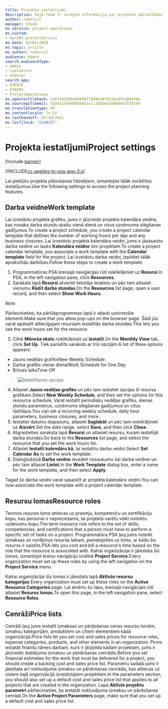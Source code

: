 ```yaml
---
title: Projekta iestatījumi
description: Šajā tēmā ir sniegta informācija par projekta pārvaldības iestatījumiem.
author: ruhercul
manager: kfend
ms.service: project-operations
ms.custom:
- dyn365-projectservice
ms.date: 03/01/2019
ms.topic: article
ms.author: ruhercul
audience: Admin
search.audienceType:
- admin
- customizer
- enduser
search.app:
- D365CE
- D365PS
- ProjectOperations
ms.openlocfilehash: ca5fc63d56ddd84871949e38f421bcdfe38d478e
ms.sourcegitcommit: 418fa1fe9d605b8faccc2d5dee1b04b4e753f194
ms.translationtype: HT
ms.contentlocale: lv-LV
ms.lasthandoff: 02/10/2021
ms.locfileid: "5148157"
---
```

# <a name="project-settings"></a><span data-ttu-id="4438e-103">Projekta iestatījumi</span><span class="sxs-lookup"><span data-stu-id="4438e-103">Project settings</span></span>

[!include [banner](../includes/psa-now-project-operations.md)]

[!INCLUDE[cc-applies-to-psa-app-3.x](../includes/cc-applies-to-psa-app-3x.md)]

<span data-ttu-id="4438e-104">Lai piekļūtu projekta plānošanas līdzekļiem, izmantojiet tālāk norādītos iestatījumus.</span><span class="sxs-lookup"><span data-stu-id="4438e-104">Use the following settings to access the project planning features.</span></span>

## <a name="work-template"></a><span data-ttu-id="4438e-105">Darba veidne</span><span class="sxs-lookup"><span data-stu-id="4438e-105">Work template</span></span>

<span data-ttu-id="4438e-106">Lai izveidotu projekta grafiku, jums ir jāizveido projekta kalendāra veidne, kas nosaka darba stundu skaitu vienā dienā un visus uzņēmuma slēgšanas gadījumus.</span><span class="sxs-lookup"><span data-stu-id="4438e-106">To create a project schedule, you create a project calendar template that defines the number of working hours per day and any business closures.</span></span> <span data-ttu-id="4438e-107">Lai izveidotu projekta kalendāra veidni, jums ir jāsasaista darba veidne un lauks **Kalendāra veidne** šim projektam.</span><span class="sxs-lookup"><span data-stu-id="4438e-107">To create a project calendar template, you associate a work template with the **Calendar template** field for the project.</span></span> <span data-ttu-id="4438e-108">Lai izveidotu darba veidni, izpildiet tālāk aprakstītās darbības.</span><span class="sxs-lookup"><span data-stu-id="4438e-108">Follow these steps to create a work template.</span></span>

1. <span data-ttu-id="4438e-109">Programmatūras PSA kreisajā navigācijas rūtī noklikšķiniet uz **Resursi**.</span><span class="sxs-lookup"><span data-stu-id="4438e-109">In PSA, in the left navigation pane, click **Resources**.</span></span> 
2. <span data-ttu-id="4438e-110">Saraksta lapā **Resursi** atveriet lietotāja ierakstu un pēc tam atlasiet vienumu **Rādīt darba stundas**.</span><span class="sxs-lookup"><span data-stu-id="4438e-110">On the **Resources** list page, open a user record, and then select **Show Work Hours**.</span></span>

  > [!NOTE]
  > <span data-ttu-id="4438e-111">Pārliecinieties, ka pārlūkprogrammas lapā ir atļauti uznirstošie elementi.</span><span class="sxs-lookup"><span data-stu-id="4438e-111">Make sure that you allow pop-ups on the browser page.</span></span> <span data-ttu-id="4438e-112">Šādi jūs varat apskatīt attiecīgajam resursam iestatītās darba stundas.</span><span class="sxs-lookup"><span data-stu-id="4438e-112">This lets you see the work hours set for the resource.</span></span>
  
3. <span data-ttu-id="4438e-113">Cilnē **Mēneša skats** noklikšķiniet uz **Iestatīt**.</span><span class="sxs-lookup"><span data-stu-id="4438e-113">On the **Monthly View** tab, click **Set Up**.</span></span> <span data-ttu-id="4438e-114">Tiek parādīts saraksts ar trīs opcijām:</span><span class="sxs-lookup"><span data-stu-id="4438e-114">A list of three options appears:</span></span> 

  - <span data-ttu-id="4438e-115">Jauns nedēļas grafiks</span><span class="sxs-lookup"><span data-stu-id="4438e-115">New Weekly Schedule</span></span>
  - <span data-ttu-id="4438e-116">Darba grafiks vienai dienai</span><span class="sxs-lookup"><span data-stu-id="4438e-116">Work Schedule for One Day</span></span>
  - <span data-ttu-id="4438e-117">Brīvais laiks</span><span class="sxs-lookup"><span data-stu-id="4438e-117">Time Off</span></span>

> ![Iestatīšanas opcijas](media/project-13.png)

4. <span data-ttu-id="4438e-119">Atlasiet **Jauns nedēļas grafiks** un pēc tam iestatiet opcijas šī resursa grafikam.</span><span class="sxs-lookup"><span data-stu-id="4438e-119">Select **New Weekly Schedule**, and then set the options for this resource schedule.</span></span> <span data-ttu-id="4438e-120">Varat iestatīt periodisku nedēļas grafiku, dienas stundu parametrus, uzņēmuma slēgšanas gadījumus un citus rādītājus.</span><span class="sxs-lookup"><span data-stu-id="4438e-120">You can set a recurring weekly schedule, daily hour parameters, business closures, and more.</span></span>
5. <span data-ttu-id="4438e-121">Iestatiet datumu diapazonu, atlasiet **Saglabāt** un pēc tam noklikšķiniet uz **Aizvērt**.</span><span class="sxs-lookup"><span data-stu-id="4438e-121">Set the date range, select **Save**, and then click **Close**.</span></span> 
6. <span data-ttu-id="4438e-122">Atgriezieties saraksta lapā **Resursi** un atlasiet resursu, kuram iestatījāt darba stundas.</span><span class="sxs-lookup"><span data-stu-id="4438e-122">Go back to the **Resources** list page, and select the resource that you set the work hours for.</span></span> 
7. <span data-ttu-id="4438e-123">Atlasiet **Iestatīt kalendāru kā**, lai iestatītu darba veidni.</span><span class="sxs-lookup"><span data-stu-id="4438e-123">Select **Set Calendar As** to set the work template.</span></span> 
8. <span data-ttu-id="4438e-124">Dialoglodziņā **Darba veidne** ievadiet nosaukumu šai darba veidnei un pēc tam atlasiet **Lietot**.</span><span class="sxs-lookup"><span data-stu-id="4438e-124">In the **Work Template** dialog box, enter a name for the work template, and then select **Apply**.</span></span> 

<span data-ttu-id="4438e-125">Tagad šo darba veidni varat sasaistīt ar projekta kalendāra veidni.</span><span class="sxs-lookup"><span data-stu-id="4438e-125">You can now associate the work template with a project calendar template.</span></span>

## <a name="resource-roles"></a><span data-ttu-id="4438e-126">Resursu lomas</span><span class="sxs-lookup"><span data-stu-id="4438e-126">Resource roles</span></span>

<span data-ttu-id="4438e-127">Termins *resursa loma* attiecas uz prasmju, kompetenču un sertifikāciju kopu, kas personai ir nepieciešams, lai projektā varētu veikt noteiktu uzdevumu kopu.</span><span class="sxs-lookup"><span data-stu-id="4438e-127">The term *resource role* refers to the set of skills, competencies, and certifications that a person must have to perform a specific set of tasks on a project.</span></span> <span data-ttu-id="4438e-128">Programmatūra PSA ļauj jums noteikt izmaksas un norēķinus resursa laikam, pamatojoties uz lomu, ar kādu šis resurss ir saistīts.</span><span class="sxs-lookup"><span data-stu-id="4438e-128">PSA lets you cost and bill a resource's time based on the role that the resource is associated with.</span></span> <span data-ttu-id="4438e-129">Katrai organizācijai ir jāiestata šīs lomas, izmantojot kreiso navigāciju izvēlnē **Project Service**.</span><span class="sxs-lookup"><span data-stu-id="4438e-129">Every organization must set up these roles by using the left navigation on the **Project Service** menu.</span></span>

<span data-ttu-id="4438e-130">Katrai organizācijai šīs lomas ir jāiestata lapā **Aktīvās resursu kategorijas**.</span><span class="sxs-lookup"><span data-stu-id="4438e-130">Every organization must set up these roles on the **Active Resource Categories** page.</span></span> <span data-ttu-id="4438e-131">Lai atvērtu šo lapu, kreisajā navigācijas rūtī atlasiet **Resurss lomas**.</span><span class="sxs-lookup"><span data-stu-id="4438e-131">To open this page, in the left navigation pane, select **Resource Roles**.</span></span>

## <a name="price-lists"></a><span data-ttu-id="4438e-132">Cenrāži</span><span class="sxs-lookup"><span data-stu-id="4438e-132">Price lists</span></span>

<span data-ttu-id="4438e-133">Cenrāži ļauj jums iestatīt izmaksas un pārdošanas cenas resursu lomām, izmaksu kategorijām, produktiem un citiem elementiem kādā organizācijā.</span><span class="sxs-lookup"><span data-stu-id="4438e-133">Price lists let you set cost and sales prices for resource roles, expense categories, products, and other elements in an organization.</span></span> <span data-ttu-id="4438e-134">Pirms iestatāt finanšu tāmes darbam, kurš ir jāizpilda kādam projektam, jums ir jāizveido dublējuma izmaksu un pārdošanas cenrādis.</span><span class="sxs-lookup"><span data-stu-id="4438e-134">Before you set financial estimates for the work that must be delivered for a project, you should create a backing cost and sales price list.</span></span> <span data-ttu-id="4438e-135">Parametru sadaļā jums ir jāiestata arī noklusējuma izmaksu un pārdošanas cenrādis, kas attiecas uz visiem šajā organizācijā izveidotajiem projektiem.</span><span class="sxs-lookup"><span data-stu-id="4438e-135">In the parameters section, you should also set up a default cost and sales price list that applies to all projects that are created in the organization.</span></span> <span data-ttu-id="4438e-136">Lapā **Aktīvie projektu parametri** pārliecinieties, ka iestatāt noklusējuma izmaksu un pārdošanas cenrādi.</span><span class="sxs-lookup"><span data-stu-id="4438e-136">On the **Active Project Parameters** page, make sure that you set up a default cost and sales price list.</span></span>
